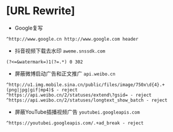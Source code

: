 # [URL Rewrite]
* Google复写
```
^http://www.google.cn http://www.google.com header
```
* 抖音视频下载去水印 `aweme.snssdk.com` 
```
(?<=&watermark=)1(?=.*) 0 302
```
* 屏蔽微博启动广告和正文推广 `api.weibo.cn` 
```
^http://u1.img.mobile.sina.cn/public/files/image/750x\d{4}.+(png|jpg|gif|mp4)$ - reject
^https://api.weibo.cn/2/statuses/extend\?gsid= - reject
^https://api.weibo.cn/2/statuses/longtext_show_batch - reject
```
* 屏蔽YouTube插播视频广告 `youtubei.googleapis.com`
```
^https://youtubei.googleapis.com/.+ad_break - reject
```
